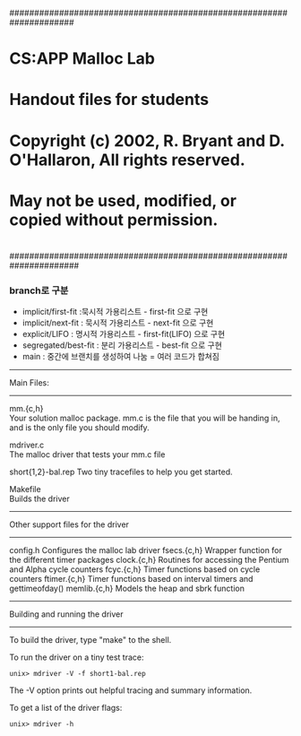#####################################################################
# CS:APP Malloc Lab
# Handout files for students
#
# Copyright (c) 2002, R. Bryant and D. O'Hallaron, All rights reserved.
# May not be used, modified, or copied without permission.
#
######################################################################

### branch로 구분
+ implicit/first-fit :묵시적 가용리스트 - first-fit 으로 구현
+ implicit/next-fit : 묵시적 가용리스트 - next-fit 으로 구현
+ explicit/LIFO : 명시적 가용리스트 - first-fit(LIFO) 으로 구현
+ segregated/best-fit : 분리 가용리스트 - best-fit 으로 구현
+ main : 중간에 브랜치를 생성하여 나눔 = 여러 코드가 합쳐짐

***********
Main Files:
***********

mm.{c,h}	
	Your solution malloc package. mm.c is the file that you
	will be handing in, and is the only file you should modify.

mdriver.c	
	The malloc driver that tests your mm.c file

short{1,2}-bal.rep
	Two tiny tracefiles to help you get started. 

Makefile	
	Builds the driver

**********************************
Other support files for the driver
**********************************

config.h	Configures the malloc lab driver
fsecs.{c,h}	Wrapper function for the different timer packages
clock.{c,h}	Routines for accessing the Pentium and Alpha cycle counters
fcyc.{c,h}	Timer functions based on cycle counters
ftimer.{c,h}	Timer functions based on interval timers and gettimeofday()
memlib.{c,h}	Models the heap and sbrk function

*******************************
Building and running the driver
*******************************
To build the driver, type "make" to the shell.

To run the driver on a tiny test trace:

	unix> mdriver -V -f short1-bal.rep

The -V option prints out helpful tracing and summary information.

To get a list of the driver flags:

	unix> mdriver -h


